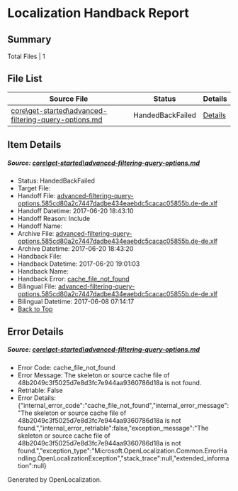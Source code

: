 # <a name='report-top'></a> Localization Handback Report

## Summary
 Total Files | 1

## File List
 Source File | Status | Details 
 ----------- | ------ | ------- 
 [core\get-started\advanced-filtering-query-options.md](https://github.com/OpenLocalizationTestOrg/AX-Docs-Sandbox/blob/6c1027c32d5eff02ed01933610a7055dce802ba8/core/get-started/advanced-filtering-query-options.md) | HandedBackFailed | [Details](#29af0f6019c5b2c6421adb32892789e0abc49abf8)

## Item Details
##### <a name='29af0f6019c5b2c6421adb32892789e0abc49abf8'></a> Source: [core\get-started\advanced-filtering-query-options.md](https://github.com/OpenLocalizationTestOrg/AX-Docs-Sandbox/blob/6c1027c32d5eff02ed01933610a7055dce802ba8/core/get-started/advanced-filtering-query-options.md)
* Status: HandedBackFailed
* Target File: 
* Handoff File: [advanced-filtering-query-options.585cd80a2c7447dadbe434eaebdc5cacac05855b.de-de.xlf](https://github.com/OpenLocalizationTestOrg/AX-Docs-Sandbox.handoff/blob/c4690d718e797248700d02aa91d8db028d65cd52/ol-handoff/OpenLocalizationTestOrg/AX-Docs-Sandbox.de-de/master/business-process/advanced-filtering-query-options.585cd80a2c7447dadbe434eaebdc5cacac05855b.de-de.xlf)
* Handoff Datetime: 2017-06-20 18:43:10
* Handoff Reason: Include
* Handoff Name: 
* Archive File: [advanced-filtering-query-options.585cd80a2c7447dadbe434eaebdc5cacac05855b.de-de.xlf](https://github.com/OpenLocalizationTestOrg/AX-Docs-Sandbox.handoff/blob/1ce275e590b11df86de84a0e68db68ae114f49db/ol-archive/OpenLocalizationTestOrg/AX-Docs-Sandbox.de-de/master/business-process/advanced-filtering-query-options.585cd80a2c7447dadbe434eaebdc5cacac05855b.de-de.xlf)
* Archive Datetime: 2017-06-20 18:43:20
* Handback File: 
* Handback Datetime: 2017-06-20 19:01:03
* Handback Name: 
* Handback Error: [cache_file_not_found](#29af0f6019c5b2c6421adb32892789e0abc49abf8cache_file_not_found)
* Bilingual File: [advanced-filtering-query-options.585cd80a2c7447dadbe434eaebdc5cacac05855b.de-de.xlf](https://github.com/OpenLocalizationTestOrg/AX-Docs-Sandbox.handback/blob/1b0feb3d56cfd8295f83a237ddc9b97e268f5981/ol-handback/OpenLocalizationTestOrg/AX-Docs-Sandbox.de-de/master/basic/advanced-filtering-query-options.585cd80a2c7447dadbe434eaebdc5cacac05855b.de-de.xlf)
* Bilingual Datetime: 2017-06-08 07:14:17
* [Back to Top](#report-top)


## Error Details
##### <a name='29af0f6019c5b2c6421adb32892789e0abc49abf8cache_file_not_found'></a> Source: [core\get-started\advanced-filtering-query-options.md](#29af0f6019c5b2c6421adb32892789e0abc49abf8)
* Error Code: cache_file_not_found
* Error Message: The skeleton or source cache file of 48b2049c3f5025d7e8d3fc7e944aa9360786d18a is not found.
* Retriable: False
* Error Details: {"internal_error_code":"cache_file_not_found","internal_error_message":"The skeleton or source cache file of 48b2049c3f5025d7e8d3fc7e944aa9360786d18a is not found.","internal_error_retriable":false,"exception_message":"The skeleton or source cache file of 48b2049c3f5025d7e8d3fc7e944aa9360786d18a is not found.","exception_type":"Microsoft.OpenLocalization.Common.ErrorHandling.OpenLocalizationException","stack_trace":null,"extended_information":null}


Generated by OpenLocalization.
